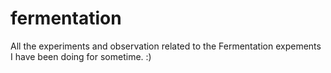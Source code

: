 # fermentation

 All the experiments and observation related to the Fermentation expements I have been doing for sometime. :)
